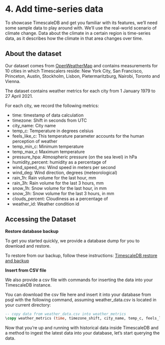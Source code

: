 # 4. Add time-series data

To showcase TimescaleDB and get you familiar with its features, we’ll need some sample data to play around with. We’ll use the real-world scenario of climate change. Data about the climate in a certain region is time-series data, as it describes how the climate in that area changes over time.

## About the dataset

Our dataset comes from [OpenWeatherMap](https://openweathermap.org) and contains measurements for 10 cities in which Timescalers reside: New York City, San Francisco, Princeton, Austin, Stockholm, Lisbon, Pietermaritzburg, Nairobi, Toronto and Vienna.

The dataset contains weather metrics for each city from 1 January 1979 to 27 April 2021.

For each city, we record the following metrics:

* time: timestamp of data calculation
* timezone: Shift in seconds from UTC
* city_name: City name
* temp_c: Temperature in degrees celsius
* feels_like_c:  This temperature parameter accounts for the human perception of weather 
* temp_min_c: Minimum temperature
* temp_max_c Maximum temperature
* pressure_hpa: Atmospheric pressure (on the sea level) in hPa
* humidity_percent:  humidity as a percentage of
* wind_speed_ms: Wind speed in meters per second
* wind_deg: Wind direction, degrees (meteorological)
* rain_1h: Rain volume for the last hour, mm
* rain_3h: Rain volume for the last 3 hours, mm
* snow_1h: Snow volume for the last hour, in mm 
* snow_3h: Snow volume for the last 3 hours, in mm
* clouds_percent: Cloudiness as a percentage of
* weather_id: Weather condition id

## Accessing the Dataset

**Restore database backup**

To get you started quickly, we provide a database dump for you to download and restore.

To restore from our backup, follow these instructions: [TimescaleDB restore and backup](https://docs.timescale.com/latest/using-timescaledb/backup)

**Insert from CSV file**

We also provide a csv file with commands for inserting the data into your TimescaleDB instance.

You can download the csv file here and insert it into your database from psql with the following command, assuming weather_data.csv is located in your current directory:

```sql
-- copy data from weather_data.csv into weather_metrics
\copy weather_metrics (time, timezone_shift, city_name, temp_c, feels_like_c, temp_min_c, temp_max_c, pressure_hpa, humidity_percent, wind_speed_ms, wind_deg, rain_1h_mm, rain_3h_mm, snow_1h_mm, snow_3h_mm, clouds_percent, weather_type_id) from './weather_data.csv' CSV HEADER;</td>
```
Now that you’re up and running with historical data inside TimescaleDB and a method to ingest the latest data into your database, let’s start querying the data.
